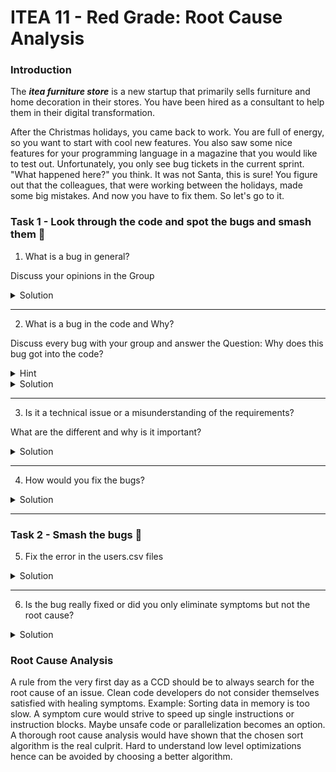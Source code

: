 # ITEA 11 - Red Grade: Root Cause Analysis

### Introduction

The ***itea furniture store*** is a new startup that primarily sells furniture
and home decoration in their stores. You have been hired as a consultant to
help them in their digital transformation.

After the Christmas holidays, you came back to work.
You are full of energy, so you want to start with cool new features.
You also saw some nice features for your programming language in a magazine that you would like to test out.
Unfortunately, you only see bug tickets in the current sprint. "What happened here?" you think. It was not Santa, this is sure!
You figure out that the colleagues, that were working between the holidays, made some big mistakes. And now you have to fix them.
So let's go to it.

### Task 1 - Look through the code and spot the bugs and smash them 🐛

1. What is a bug in general?

Discuss your opinions in the Group
<details>
<summary>Solution</summary>
History:
The term "bug" was used in an account by computer pioneer Grace Hopper, who publicized the cause of a malfunction in an early electromechanical computer. A typical version of the story is:

    In 1946, when Hopper was released from active duty, she joined the Harvard Faculty at the Computation Laboratory where she continued her work on the Mark II and Mark III.
    Operators traced an error in the Mark II to a moth trapped in a relay, coining the term bug. This bug was carefully removed and taped to the log book.
    Stemming from the first bug, today we call errors or glitches in a program a bug.
</details>

---

2. What is a bug in the code and Why? 

Discuss every bug with your group and answer the Question: Why does this bug got into the code?

<details>
<summary>Hint</summary>

1. You do not have to look in a java class for this one. Maybe there are too many lines somewhere?
2. One bug ticket has the following description: "After we implemented the 'return Quantities' feature the Quantities are negative sometimes"
</details>
<details>
<summary>Solution</summary>

1. user.csv has a bug
2. A validation is missing in the `Quantity` class
</details>

---

3. Is it a technical issue or a misunderstanding of the requirements?

What are the different and why is it important?
<details>
<summary>Solution</summary>

1. user.csv has a bug => Technical issue
2. A validation is missing in the `Quantity` class => Requirements (The old logic should stay but should be extended, not replaced with a new logic)
</details>

---
4. How would you fix the bugs?

<details>
<summary>Solution</summary>

1. user.csv has a bug - Remove the last line of the csv file that is not used?
2. A validation is missing in the `Quantity` class - Add the validation and have a thought how you would implement the `return Quantity` feature. Instead of allowing negative Quantities.
</details>

--- 

### Task 2 - Smash the bugs 🐛


5. Fix the error in the users.csv files

<details>
<summary>Solution</summary>
There is an additional new line in the end of the csv file that can be removed but does this fix the problem?
Have a look at the tests. Do they really test the complete csv file?
</details>

---

6. Is the bug really fixed or did you only eliminate symptoms but not the root cause?

<details>
<summary>Solution</summary>
The real bug is in the CsvFileUserRepository class.
Instead of using a stream the developer uses an indexed for loop. 
That is not the problem either but in the line `43` the end range is not correct.
Insted of going to the end of the list with `i < lines.size()` the developer added a `-1`.
Perhabs the developer wanted to have something like this `i <= lines.size() -1` to go through the list of elements.
Unfortunately, the developer forgot the equals symbol and the algorithm is wrong.
Instead of investigating the mistake an additional line was added in the users.csv file.
This just postpones the bug until someone creates a new csv file or updates the existing one.
</details>


### Root Cause Analysis

A rule from the very first day as a CCD should be to always search for the root cause of an issue.
Clean code developers do not consider themselves satisfied with healing symptoms. 
Example: Sorting data in memory is too slow. A symptom cure would strive to speed up single instructions or instruction blocks.
Maybe unsafe code or parallelization becomes an option. A thorough root cause analysis would have shown that the chosen sort algorithm is the real culprit.
Hard to understand low level optimizations hence can be avoided by choosing a better algorithm.
